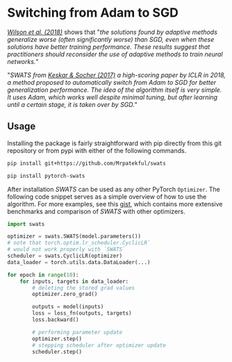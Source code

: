 # Switching from Adam to SGD

*[Wilson et al. (2018)](https://arxiv.org/pdf/1705.08292.pdf)* shows that "*the solutions found by adaptive methods generalize worse (often significantly worse) than SGD, even when these solutions have better training performance. These results suggest that practitioners should reconsider the use of adaptive methods to train neural networks.*"

"*SWATS from [Keskar & Socher (2017)](https://arxiv.org/pdf/1712.07628.pdf) a high-scoring paper by ICLR in 2018, a method proposed to automatically switch from Adam to SGD for better generalization performance. The idea of the algorithm itself is very simple. It uses Adam, which works well despite minimal tuning, but after learning until a certain stage, it is taken over by SGD.*"

## Usage

Installing the package is fairly straightforward with pip directly from this git repository or from pypi with either of the following commands.

```bash
pip install git+https://github.com/Mrpatekful/swats
```

```bash
pip install pytorch-swats
```

After installation *SWATS* can be used as any other PyTorch `Optimizer`. The following code snippet serves as a simple overview of how to use the algorithm. For more examples, see this [gist](), which contains more extensive benchmarks and comparison of *SWATS* with other optimizers.

```python
import swats

optimizer = swats.SWATS(model.parameters())
# note that torch.optim.lr_scheduler.CyclicLR`
# would not work properly with `SWATS`
scheduler = swats.CyclicLR(optimizer)
data_loader = torch.utils.data.DataLoader(...)

for epoch in range(10):
    for inputs, targets in data_loader:
        # deleting the stored grad values
        optimizer.zero_grad()

        outputs = model(inputs)
        loss = loss_fn(outputs, targets)
        loss.backward()

        # performing parameter update
        optimizer.step()
        # stepping scheduler after optimizer update
        scheduler.step()
```
